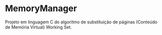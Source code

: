 # MemoryManager
Projeto em linguagem C do algoritmo de substituição de páginas (Conteúdo de Memória Virtual) Working Set.
